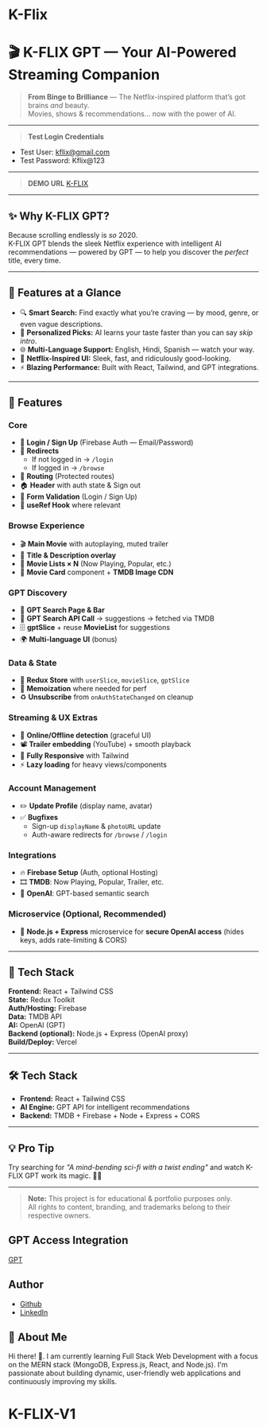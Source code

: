 
# K-Flix
# 🎬 K-FLIX GPT — Your AI-Powered Streaming Companion

> **From Binge to Brilliance** — The Netflix-inspired platform that’s got brains *and* beauty.  
> Movies, shows & recommendations… now with the power of AI.

---
>**Test Login Credentials**

- Test User: kflix@gmail.com
- Test Password: Kflix@123

---
>**DEMO URL**
>[K-FLIX](https://drive.google.com/file/d/1rgIC1_ZxMZLoMfs5AO7McbLomVtY2Rjn/view?usp=sharing)
---
## ✨ Why K-FLIX GPT?
Because scrolling endlessly is *so* 2020.  
K-FLIX GPT blends the sleek Netflix experience with intelligent AI recommendations — powered by GPT — to help you discover the *perfect* title, every time.

---

## 🚀 Features at a Glance
- 🔍 **Smart Search:** Find exactly what you’re craving — by mood, genre, or even vague descriptions.
- 🎯 **Personalized Picks:** AI learns your taste faster than you can say *skip intro*.
- 🌐 **Multi-Language Support:** English, Hindi, Spanish — watch your way.
- 🎥 **Netflix-Inspired UI:** Sleek, fast, and ridiculously good-looking.
- ⚡ **Blazing Performance:** Built with React, Tailwind, and GPT integrations.

---
## 🚀 Features

### Core
- 🔐 **Login / Sign Up** (Firebase Auth — Email/Password)
- 🔁 **Redirects**  
  - If not logged in → `/login`  
  - If logged in → `/browse`
- 🧭 **Routing** (Protected routes)
- 🏠 **Header** with auth state & Sign out
- 🧾 **Form Validation** (Login / Sign Up)
- 🧠 **useRef Hook** where relevant

### Browse Experience
- 🎬 **Main Movie** with autoplaying, muted trailer
- 📝 **Title & Description overlay**
- 🧰 **Movie Lists × N** (Now Playing, Popular, etc.)
- 🧩 **Movie Card** component + **TMDB Image CDN**

### GPT Discovery
- 🔎 **GPT Search Page & Bar**
- 🤖 **GPT Search API Call** → suggestions → fetched via TMDB
- 🗄 **gptSlice** + reuse **MovieList** for suggestions
- 🌍 **Multi-language UI** (bonus)

### Data & State
- 🧱 **Redux Store** with `userSlice`, `movieSlice`, `gptSlice`
- 🔄 **Memoization** where needed for perf
- ♻️ **Unsubscribe** from `onAuthStateChanged` on cleanup

### Streaming & UX Extras
- 📶 **Online/Offline detection** (graceful UI)
- 📽 **Trailer embedding** (YouTube) + smooth playback
- 📱 **Fully Responsive** with Tailwind
- ⚡ **Lazy loading** for heavy views/components

### Account Management
- ✏️ **Update Profile** (display name, avatar)
- ✅ **Bugfixes**  
  - Sign-up `displayName` & `photoURL` update  
  - Auth-aware redirects for `/browse` / `/login`

### Integrations
- 🔥 **Firebase Setup** (Auth, optional Hosting)
- 🎞 **TMDB**: Now Playing, Popular, Trailer, etc.
- 🧠 **OpenAI**: GPT-based semantic search

### Microservice (Optional, Recommended)
- 🧩 **Node.js + Express** microservice for **secure OpenAI access** (hides keys, adds rate-limiting & CORS)

---

## 🧰 Tech Stack

**Frontend:** React + Tailwind CSS  
**State:** Redux Toolkit  
**Auth/Hosting:** Firebase  
**Data:** TMDB API  
**AI:** OpenAI (GPT)  
**Backend (optional):** Node.js + Express (OpenAI proxy)  
**Build/Deploy:**  Vercel 

---
## 🛠 Tech Stack
- **Frontend:** React + Tailwind CSS
- **AI Engine:** GPT API for intelligent recommendations
- **Backend:** TMDB + Firebase + Node + Express + CORS


---

## 💡 Pro Tip
Try searching for _"A mind-bending sci-fi with a twist ending"_ and watch K-FLIX GPT work its magic. 🎩✨

---

> **Note:** This project is for educational & portfolio purposes only.  
> All rights to content, branding, and trademarks belong to their respective owners.

## GPT Access Integration 
[GPT](https://github.com/Karan-Bharti1/GPT-Integration-Access)


## Author

- [Github](https://github.com/Karan-Bharti1)
- [LinkedIn](https://www.linkedin.com/in/bharti1999/)



## 🚀 About Me
Hi there! 👋.
I am currently learning Full Stack Web Development with a focus on the MERN stack (MongoDB, Express.js, React, and Node.js). I'm passionate about building dynamic, user-friendly web applications and continuously improving my skills.
# K-FLIX-V1
